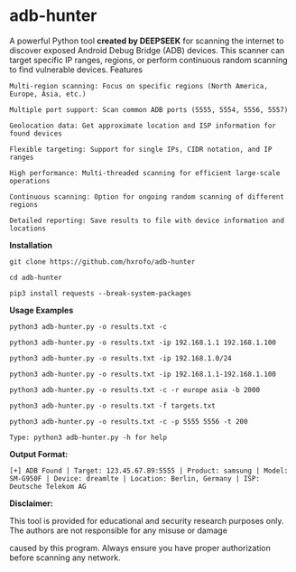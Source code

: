 # adb-hunter
A powerful Python tool **created by DEEPSEEK** for scanning the internet to discover exposed Android Debug Bridge (ADB) devices. This scanner can target specific IP ranges, regions, or perform continuous random scanning to find vulnerable devices.
Features

    Multi-region scanning: Focus on specific regions (North America, Europe, Asia, etc.)

    Multiple port support: Scan common ADB ports (5555, 5554, 5556, 5557)

    Geolocation data: Get approximate location and ISP information for found devices

    Flexible targeting: Support for single IPs, CIDR notation, and IP ranges

    High performance: Multi-threaded scanning for efficient large-scale operations

    Continuous scanning: Option for ongoing random scanning of different regions

    Detailed reporting: Save results to file with device information and locations
**Installation**

    git clone https://github.com/hxrofo/adb-hunter
    
    cd adb-hunter
    
    pip3 install requests --break-system-packages

**Usage Examples**

    python3 adb-hunter.py -o results.txt -c
    
    python3 adb-hunter.py -o results.txt -ip 192.168.1.1 192.168.1.100
    
    python3 adb-hunter.py -o results.txt -ip 192.168.1.0/24
    
    python3 adb-hunter.py -o results.txt -ip 192.168.1.1-192.168.1.100
    
    python3 adb-hunter.py -o results.txt -c -r europe asia -b 2000
    
    python3 adb-hunter.py -o results.txt -f targets.txt
    
    python3 adb-hunter.py -o results.txt -c -p 5555 5556 -t 200

    Type: python3 adb-hunter.py -h for help

**Output Format:**
   
    [+] ADB Found | Target: 123.45.67.89:5555 | Product: samsung | Model: SM-G950F | Device: dreamlte | Location: Berlin, Germany | ISP: Deutsche Telekom AG

**Disclaimer:**
   
   This tool is provided for educational and security research purposes only. The authors are not responsible for any misuse or damage     
   
   caused by this program. Always ensure you have proper authorization before scanning any network. 
    
